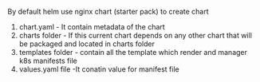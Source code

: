 By default helm use nginx chart (starter pack) to create chart

1. chart.yaml - It contain metadata of the chart
2. charts folder - If this current chart depends on any other chart that will be packaged and located in charts folder
3. templates folder - contain all the template which render and manager k8s manifests file
4. values.yaml file -It conatin value for manifest file
